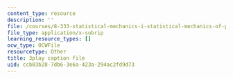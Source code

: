 ```yaml
---
content_type: resource
description: ''
file: /courses/8-333-statistical-mechanics-i-statistical-mechanics-of-particles-fall-2013/ccb03b287db63e6a423a294ac2fd9d73_w_I0AkvbWFc.srt
file_type: application/x-subrip
learning_resource_types: []
ocw_type: OCWFile
resourcetype: Other
title: 3play caption file
uid: ccb03b28-7db6-3e6a-423a-294ac2fd9d73
---
```

